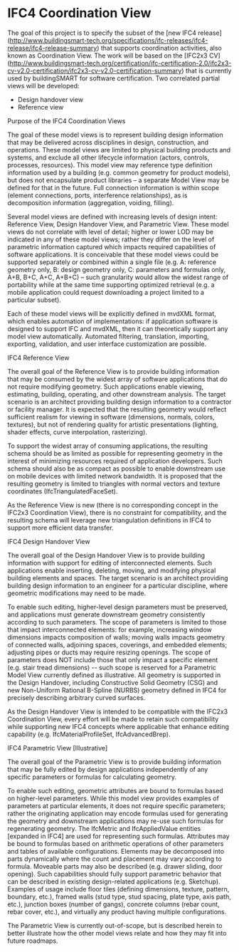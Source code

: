 IFC4 Coordination View
======================

The goal of this project is to specify the subset of the [new IFC4 release] (http://www.buildingsmart-tech.org/specifications/ifc-releases/ifc4-release/ifc4-release-summary) that supports  coordination activities, also known as Coordination View. The work will be based on the [IFC2x3 CV] (http://www.buildingsmart-tech.org/certification/ifc-certification-2.0/ifc2x3-cv-v2.0-certification/ifc2x3-cv-v2.0-certification-summary) that is currently used by buildingSMART for software certification. Two correlated partial views will be developed:
* Design handover view 
* Reference view


Purpose of the IFC4 Coordination Views

The goal of these model views is to represent building design information that may be delivered across disciplines in design, construction, and operations. These model views are limited to physical building products and systems, and exclude all other lifecycle information (actors, controls, processes, resources). This model view may reference type definition information used by a building (e.g. common geometry for product models), but does not encapsulate product libraries – a separate Model View may be defined for that in the future. Full connection information is within scope (element connections, ports, interference relationships), as is decomposition information (aggregation, voiding, filling).

Several model views are defined with increasing levels of design intent: Reference View, Design Handover View, and Parametric View. These model views do not correlate with level of detail; higher or lower LOD may be indicated in any of these model views; rather they differ on the level of parametric information captured which impacts required capabilities of software applications. It is conceivable that these model views could be supported separately or combined within a single file (e.g. A: reference geometry only, B: design geometry only, C: parameters and formulas only, A+B, B+C, A+C, A+B+C) – such granularity would allow the widest range of portability while at the same time supporting optimized retrieval (e.g. a mobile application could request downloading a project limited to a particular subset).

Each of these model views will be explicitly defined in mvdXML format, which enables automation of implementations: if application software is designed to support IFC and mvdXML, then it can theoretically support any model view automatically. Automated filtering, translation, importing, exporting, validation, and user interface customization are possible.
 
 
IFC4 Reference View

The overall goal of the Reference View is to provide building information that may be consumed by the widest array of software applications that do not require modifying geometry. Such applications enable viewing, estimating, building, operating, and other downstream analysis. The target scenario is an architect providing building design information to a contractor or facility manager. It is expected that the resulting geometry would reflect sufficient realism for viewing in software (dimensions, normals, colors, textures), but not of rendering quality for artistic presentations (lighting, shader effects, curve interpolation, rasterizing).

To support the widest array of consuming applications, the resulting schema should be as limited as possible for representing geometry in the interest of minimizing resources required of application developers. Such schema should also be as compact as possible to enable downstream use on mobile devices with limited network bandwidth. It is proposed that the resulting geometry is limited to triangles with normal vectors and texture coordinates (IfcTriangulatedFaceSet).

As the Reference View is new (there is no corresponding concept in the IFC2x3 Coordination View), there is no constraint for compatibility, and the resulting schema will leverage new triangulation definitions in IFC4 to support more efficient data transfer.
 

IFC4 Design Handover View

The overall goal of the Design Handover View is to provide building information with support for editing of interconnected elements. Such applications enable inserting, deleting, moving, and modifying physical building elements and spaces. The target scenario is an architect providing building design information to an engineer for a particular discipline, where geometric modifications may need to be made.

To enable such editing, higher-level design parameters must be preserved, and applications must generate downstream geometry consistently according to such parameters. The scope of parameters is limited to those that impact interconnected elements: for example, increasing window dimensions impacts composition of walls; moving walls impacts geometry of connected walls, adjoining spaces, coverings, and embedded elements; adjusting pipes or ducts may require resizing openings. The scope of parameters does NOT include those that only impact a specific element (e.g. stair tread dimensions) -- such scope is reserved for a Parametric Model View currently defined as illustrative. All geometry is supported in the Design Handover, including Constructive Solid Geometry (CSG) and new Non-Uniform Rational B-Spline (NURBS) geometry defined in IFC4 for precisely describing arbitrary curved surfaces.

As the Design Handover View is intended to be compatible with the IFC2x3 Coordination View, every effort will be made to retain such compatibility while supporting new IFC4 concepts where applicable that enhance editing capability (e.g. IfcMaterialProfileSet, IfcAdvancedBrep).
 

IFC4 Parametric View [Illustrative]

The overall goal of the Parametric View is to provide building information that may be fully edited by design applications independently of any specific parameters or formulas for calculating geometry.

To enable such editing, geometric attributes are bound to formulas based on higher-level parameters. While this model view provides examples of parameters at particular elements, it does not require specific parameters; rather the originating application may encode formulas used for generating the geometry and downstream applications may re-use such formulas for regenerating geometry. The IfcMetric and IfcAppliedValue entities [expanded in IFC4] are used for representing such formulas. Attributes may be bound to formulas based on arithmetic operations of other parameters and tables of available configurations. Elements may be decomposed into parts dynamically where the count and placement may vary according to formula. Moveable parts may also be described (e.g. drawer sliding, door opening). Such capabilities should fully support parametric behavior that can be described in existing design-related applications (e.g. Sketchup). Examples of usage include floor tiles (defining dimensions, texture, pattern, boundary, etc.), framed walls (stud type, stud spacing, plate type, axis path, etc.), junction boxes (number of gangs), concrete columns (rebar count, rebar cover, etc.), and virtually any product having multiple configurations.

The Parametric View is currently out-of-scope, but is described herein to better illustrate how the other model views relate and how they may fit into future roadmaps. 
 
